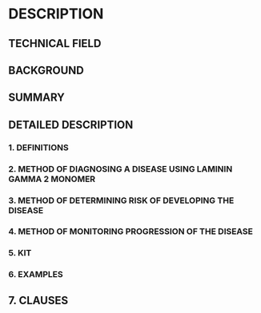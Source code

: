# DESCRIPTION

## TECHNICAL FIELD

## BACKGROUND

## SUMMARY

## DETAILED DESCRIPTION

### 1. DEFINITIONS

### 2. METHOD OF DIAGNOSING A DISEASE USING LAMININ GAMMA 2 MONOMER

### 3. METHOD OF DETERMINING RISK OF DEVELOPING THE DISEASE

### 4. METHOD OF MONITORING PROGRESSION OF THE DISEASE

### 5. KIT

### 6. EXAMPLES

## 7. CLAUSES

